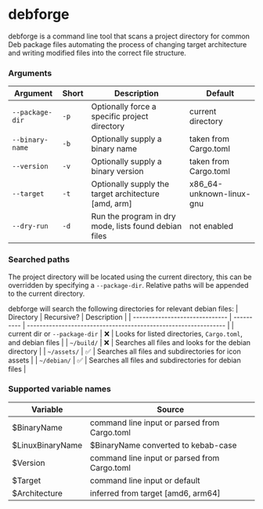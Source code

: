 # debforge
debforge is a command line tool that scans a project directory for common Deb package files automating the process
of changing target architecture and writing modified files into the correct file structure.

### Arguments
| Argument          | Short | Description                                             | Default                  |
| ----------------- | ----- | ------------------------------------------------------- | ------------------------ |
| `--package-dir`   | `-p`  | Optionally force a specific project directory           | current directory        |
| `--binary-name`   | `-b`  | Optionally supply a binary name                         | taken from Cargo.toml    |
| `--version`       | `-v`  | Optionally supply a binary version                      | taken from Cargo.toml    |
| `--target`        | `-t`  | Optionally supply the target architecture [amd, arm]    | x86_64-unknown-linux-gnu |
| `--dry-run`       | `-d`  | Run the program in dry mode, lists found debian files   | not enabled              |

### Searched paths
The project directory will be located using the current directory, this can be overridden by specifying a
`--package-dir`. Relative paths will be appended to the current directory.  

debforge will search the following directories for relevant debian files:
| Directory                      | Recursive? | Description                                                     |
| ------------------------------ | ---------- | --------------------------------------------------------------- |
| current dir or `--package-dir` | ❌         | Looks for listed directories, `Cargo.toml`, and debian files    |
| `~/build/`                     | ❌         | Searches all files and looks for the debian directory           |
| `~/assets/`                    | ✅         | Searches all files and subdirectories for icon assets           |
| `~/debian/`                    | ✅         | Searches all files and subdirectories for debian files          |

### Supported variable names
| Variable                | Source                                                   |
| ----------------------- | -------------------------------------------------------- |
| $BinaryName             | command line input or parsed from Cargo.toml             |
| $LinuxBinaryName        | $BinaryName converted to kebab-case                      |
| $Version                | command line input or parsed from Cargo.toml             |
| $Target                 | command line input or default                            |
| $Architecture           | inferred from target [amd6, arm64]                       |
